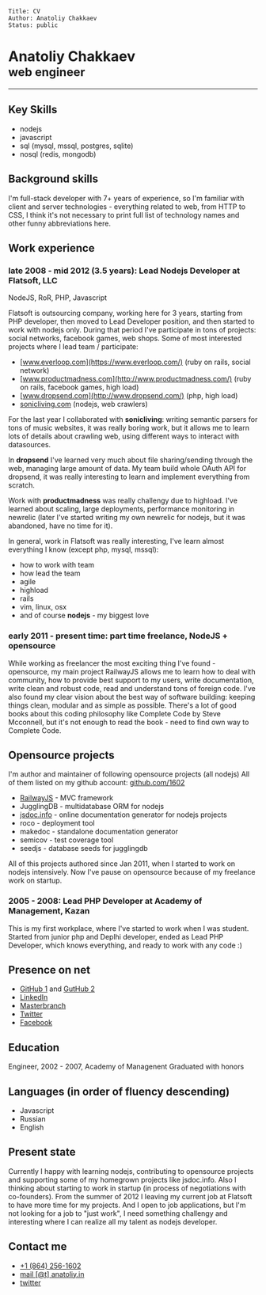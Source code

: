     Title: CV
    Author: Anatoliy Chakkaev
    Status: public

# Anatoliy Chakkaev <br/><small>web engineer</small>

-------

## Key Skills

- nodejs
- javascript
- sql (mysql, mssql, postgres, sqlite)
- nosql (redis, mongodb)

## Background skills

I'm full-stack developer with 7+ years of experience, so I'm familiar with
client and server technologies - everything related to web, from HTTP to CSS, I
think it's not necessary to print full list of technology names and other funny
abbreviations here.

## Work experience

### late 2008 - mid 2012 (3.5 years): Lead Nodejs Developer at Flatsoft, LLC

NodeJS, RoR, PHP, Javascript

Flatsoft is outsourcing company, working here for 3 years, starting from PHP
developer, then moved to Lead Developer position, and then started to work with
nodejs only.  During that period I've participate in tons of projects: social
networks, facebook games, web shops. Some of most interested projects where I
lead team / participate:

- [www.everloop.com](https://www.everloop.com/) (ruby on rails, social network)
- [www.productmadness.com](http://www.productmadness.com/) (ruby on rails, facebook games, high load)
- [www.dropsend.com](http://www.dropsend.com/) (php, high load)
- [sonicliving.com](http://sonicliving.com/) (nodejs, web crawlers)

For the last year I collaborated with **sonicliving**: writing semantic parsers for
tons of music websites, it was really boring work, but it allows me to learn
lots of details about crawling web, using different ways to interact with
datasources.

In **dropsend** I've learned very much about file sharing/sending through the web,
managing large amount of data. My team build whole OAuth API for dropsend, it
was really interesting to learn and implement everything from scratch.

Work with **productmadness** was really challengy due to highload. I've learned
about scaling, large deployments, performance monitoring in newrelic (later I've
started writing my own newrelic for nodejs, but it was abandoned, have no time
for it).

In general, work in Flatsoft was really interesting, I've learn almost
everything I know (except php, mysql, mssql):

- how to work with team
- how lead the team
- agile
- highload
- rails
- vim, linux, osx
- and of course **nodejs** - my biggest love

### early 2011 - present time: part time freelance, NodeJS + opensource

While working as freelancer the most exciting thing I've found - opensource, my
main project RailwayJS allows me to learn how to deal with community, how to
provide best support to my users, write documentation, write clean and robust
code, read and understand tons of foreign code. I've also found my clear vision
about the best way of software building: keeping things clean, modular and as
simple as possible. There's a lot of good books about this coding philosophy
like Complete Code by Steve Mcconnell, but it's not enough to read the book -
need to find own way to Complete Code.

## Opensource projects

I'm author and maintainer of following opensource projects (all nodejs)
All of them listed on my github account: [github.com/1602](https://github.com/1602)

- [RailwayJS](http://railwayjs.com) - MVC framework
- JugglingDB - multidatabase ORM for nodejs
- [jsdoc.info](http://jsdoc.info) - online documentation generator for nodejs projects
- roco - deployment tool
- makedoc - standalone documentation generator
- semicov - test coverage tool
- seedjs - database seeds for jugglingdb

All of this projects authored since Jan 2011, when I started to work on nodejs
intensively.  Now I've pause on opensource because of my freelance work on
startup.

### 2005 - 2008: Lead PHP Developer at Academy of Management, Kazan

This is my first workplace, where I've started to work when I was student.
Started from junior php and Deplhi developer, ended as Lead PHP Developer, which
knows everything, and ready to work with any code :)

## Presence on net

- [GitHub 1](https://github.com/1602) and [GutHub 2](https://github.com/anatoliychakkaev)
- [LinkedIn](http://www.linkedin.com/pub/anatoliy-chakkaev/13/843/725)
- [Masterbranch](https://masterbranch.com/anatoliychakkaev)
- [Twitter](https://twitter.com/1602)
- [Facebook](https://www.facebook.com/anatoliy.chakkaev)

## Education

Engineer, 2002 - 2007, Academy of Managenent
Graduated with honors

## Languages (in order of fluency descending)

- Javascript
- Russian
- English

## Present state

Currently I happy with learning nodejs, contributing to opensource projects and
supporting some of my homegrown projects like jsdoc.info. Also I thinking about
starting to work in startup (in process of negotiations with co-founders). From
the summer of 2012 I leaving my current job at Flatsoft to have more time for my
projects. And I open to job applications, but I'm not looking for a job to "just
work", I need something challengy and interesting where I can realize all my
talent as nodejs developer.

## Contact me

- [+1 (864) 256-1602](phonenum:+18642561602)
- [mail [@t] anatoliy.in](mailto:mail@anatoliy.in)
- [twitter](http://twitter.com/1602)

